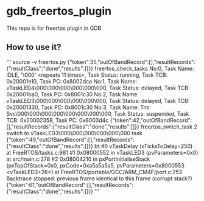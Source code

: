 # gdb_freertos_plugin
This repo is for freertos plugin in GDB

## How to use it?
'''
source -v freertos.py
{"token":35,"outOfBandRecord":[],"resultRecords":{"resultClass":"done","results":[]}}
freertos_check_tasks
No:0, Task Name: IDLE, '\000' <repeats 11 times>, Task Status: running, Task TCB: 0x20001e10, Task PC: 0x8002dca
No:1, Task Name: vTaskLED4\000\000\000\000\000\000, Task Status: delayed, Task TCB: 0x20001ba0, Task PC: 0x8001c30
No:2, Task Name: vTaskLED3\000\000\000\000\000\000, Task Status: delayed, Task TCB: 0x20001330, Task PC: 0x8001c30
No:3, Task Name: Tmr Svc\000\000\000\000\000\000\000\000, Task Status: suspended, Task TCB: 0x20002358, Task PC: 0x8003d4c
{"token":42,"outOfBandRecord":[],"resultRecords":{"resultClass":"done","results":[]}}
freertos_switch_task 2
switch to vTaskLED3\000\000\000\000\000\000 task
{"token":49,"outOfBandRecord":[],"resultRecords":{"resultClass":"done","results":[]}}
bt
#0  vTaskDelay (xTicksToDelay=250) at FreeRTOS/tasks.c:981
#1  0x08000552 in vTaskLED3 (pvParameters=0x0) at src/main.c:278
#2  0x08004210 in pxPortInitialiseStack (pxTopOfStack=0x0, pxCode=0xa5a5a5a5, pvParameters=0x8000553 <vTaskLED3+26>) at FreeRTOS/portable/GCC/ARM_CM4F/port.c:253
Backtrace stopped: previous frame identical to this frame (corrupt stack?)
{"token":61,"outOfBandRecord":[],"resultRecords":{"resultClass":"done","results":[]}}
'''
